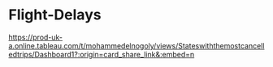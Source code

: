 # Flight-Delays

https://prod-uk-a.online.tableau.com/t/mohammedelnogoly/views/Stateswiththemostcancelledtrips/Dashboard1?:origin=card_share_link&:embed=n
